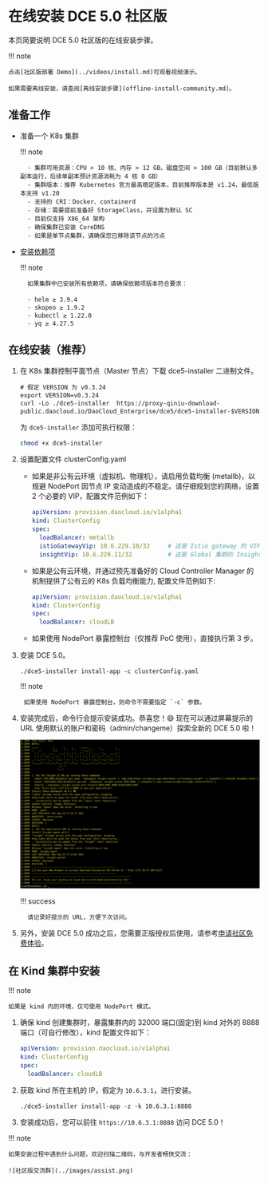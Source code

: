 # 在线安装 DCE 5.0 社区版

本页简要说明 DCE 5.0 社区版的在线安装步骤。

!!! note

    点击[社区版部署 Demo](../videos/install.md)可观看视频演示。

    如果需要离线安装，请查阅[离线安装步骤](offline-install-community.md)。

## 准备工作

- 准备一个 K8s 集群

    !!! note

        - 集群可用资源：CPU > 10 核、内存 > 12 GB、磁盘空间 > 100 GB（目前默认多副本运行，后续单副本预计资源消耗为 4 核 8 GB）
        - 集群版本：推荐 Kubernetes 官方最高稳定版本，目前推荐版本是 v1.24，最低版本支持 v1.20
        - 支持的 CRI：Docker、containerd
        - 存储：需要提前准备好 StorageClass，并设置为默认 SC
        - 目前仅支持 X86_64 架构
        - 确保集群已安装 CoreDNS
        - 如果是单节点集群，请确保您已移除该节点的污点

- [安装依赖项](install-tools.md)

    !!! note

        如果集群中已安装所有依赖项，请确保依赖项版本符合要求：
        
        - helm ≥ 3.9.4
        - skopeo ≥ 1.9.2
        - kubectl ≥ 1.22.0
        - yq ≥ 4.27.5

## 在线安装（推荐）

1. 在 K8s 集群控制平面节点（Master 节点）下载 dce5-installer 二进制文件。

    ```shell
    # 假定 VERSION 为 v0.3.24
    export VERSION=v0.3.24
    curl -Lo ./dce5-installer  https://proxy-qiniu-download-public.daocloud.io/DaoCloud_Enterprise/dce5/dce5-installer-$VERSION
    ```

    为 `dce5-installer` 添加可执行权限：

    ```bash
    chmod +x dce5-installer
    ```

2. 设置配置文件 clusterConfig.yaml

    - 如果是非公有云环境（虚拟机、物理机），请启用负载均衡 (metallb)，以规避 NodePort 因节点 IP 变动造成的不稳定。请仔细规划您的网络，设置 2 个必要的 VIP，配置文件范例如下：

        ```yaml
        apiVersion: provision.daocloud.io/v1alpha1
        kind: ClusterConfig
        spec:
          loadBalancer: metallb
          istioGatewayVip: 10.6.229.10/32     # 这是 Istio gateway 的 VIP，也会是DCE 5.0的控制台的浏览器访问IP
          insightVip: 10.6.229.11/32          # 这是 Global 集群的 Insight-Server 采集所有子集群的监控指标的网络路径所用的 VIP
        ```

    - 如果是公有云环境，并通过预先准备好的 Cloud Controller Manager 的机制提供了公有云的 K8s 负载均衡能力, 配置文件范例如下:

        ``` yaml
        apiVersion: provision.daocloud.io/v1alpha1
        kind: ClusterConfig
        spec:
          loadBalancer: cloudLB
        ```

    - 如果使用 NodePort 暴露控制台（仅推荐 PoC 使用），直接执行第 3 步。

3. 安装 DCE 5.0。

    ```shell
    ./dce5-installer install-app -c clusterConfig.yaml
    ```

    !!! note

        如果使用 NodePort 暴露控制台，则命令不需要指定 `-c` 参数。

4. 安装完成后，命令行会提示安装成功。恭喜您！:smile: 现在可以通过屏幕提示的 URL 使用默认的账户和密码（admin/changeme）探索全新的 DCE 5.0 啦！

    ![success](images/success.png)

    !!! success

         请记录好提示的 URL，方便下次访问。

5. 另外，安装 DCE 5.0 成功之后，您需要正版授权后使用，请参考[申请社区免费体验](../dce/license0.md)。

## 在 Kind 集群中安装

!!! note

    如果是 kind 内的环境，仅可使用 NodePort 模式。

1. 确保 kind 创建集群时，暴露集群内的 32000 端口(固定)到 kind 对外的 8888 端口（可自行修改），kind 配置文件如下：
        
    ``` yaml
    apiVersion: provision.daocloud.io/v1alpha1
    kind: ClusterConfig
    spec:
      loadBalancer: cloudLB
    ```

2. 获取 kind 所在主机的 IP，假定为 `10.6.3.1`，进行安装。

    ```shell
    ./dce5-installer install-app -z -k 10.6.3.1:8888
    ```

3. 安装成功后，您可以前往 `https://10.6.3.1:8888` 访问 DCE 5.0！

!!! note

    如果安装过程中遇到什么问题，欢迎扫描二维码，与开发者畅快交流：

    ![社区版交流群](../images/assist.png)
